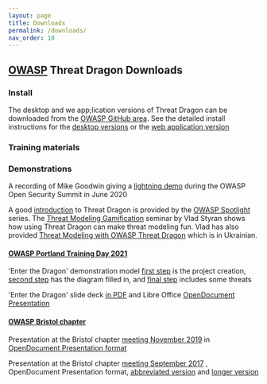 ```yaml
---
layout: page
title: Downloads
permalink: /downloads/
nav_order: 10
---
```


## [OWASP](https://www.owasp.org) Threat Dragon Downloads

### Install
The desktop and we app;lication versions of Threat Dragon can be downloaded from the
[OWASP GitHub area](https://github.com/OWASP/threat-dragon/releases).
See the detailed install instructions for the [desktop versions](/install-desktop/)
or the [web application version](/install-webapp/)

### Training materials

### Demonstrations
A recording of Mike Goodwin giving a
[lightning demo](https://youtu.be/n6JGcZGFq5o) during the OWASP Open Security Summit in June 2020

A good [introduction](https://www.youtube.com/watch?v=hUOAoc6QGJo) to Threat Dragon is provided by
the [OWASP Spotlight](https://www.youtube.com/playlist?list=PLUKo5k_oSrfOTl27gUmk2o-NBKvkTGw0T) series.
The [Threat Modeling Gamification](https://www.youtube.com/watch?v=u2tmLrwv-nc) seminar by Vlad Styran
shows how using Threat Dragon can make threat modeling fun.
Vlad has also provided [Threat Modeling with OWASP Threat Dragon](https://www.youtube.com/watch?v=ebTyyZuIgqI)
which is in Ukrainian.

#### [OWASP Portland Training Day 2021](https://owasp.org/www-revent-portland-training-day/)
'Enter the Dragon' demonstration model
[first step](/public/downloads/enter-the-dragon-1.json) is the project creation,
[second step](/public/downloads/enter-the-dragon-2.json) has the diagram filled in,
and [final step](/public/downloads/enter-the-dragon-3.json) includes some threats

'Enter the Dragon' slide deck [in PDF](/public/downloads/enter-the-dragon.pdf)
and Libre Office [OpenDocument Presentation](/public/downloads/enter-the-dragon.odp)

#### [OWASP Bristol chapter](https://owasp.org/www-chapter-bristol-uk/)
Presentation at the Bristol chapter [meeting November 2019](https://www.meetup.com/OWASP-Bristol/events/261525682/)
in [OpenDocument Presentation format](/public/downloads/OWASP_threat_dragon.odp)

Presentation at the Bristol chapter [meeting September 2017](https://www.meetup.com/OWASP-Bristol/events/240114497/)
, OpenDocument Presentation format,
[abbreviated version](/public/downloads/OWASP_introduction_threat_modeling_short.odp)
and [longer version](/public/downloads/OWASP_introduction_threat_modeling.odp)
